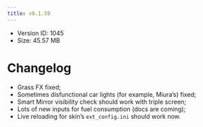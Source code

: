 ```yaml
---
title: v0.1.59
---
```


*   Version ID: 1045
*   Size: 45.57 MB

# Changelog

*   Grass FX fixed;
*   Sometimes disfunctional car lights (for example, Miura’s) fixed;
*   Smart Mirror visibility check should work with triple screen;
*   Lots of new inputs for fuel consumption (docs are coming);
*   Live reloading for skin’s `ext_config.ini` should work now.
